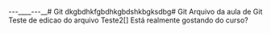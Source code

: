 ---____---__# Git
dkgbdhkfgbdhkgbdshkbgksdbg# Git
Arquivo da aula de Git
Teste de edicao do arquivo
Teste2[]
Está realmente gostando do curso?
